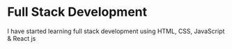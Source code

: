 # Full Stack Development
I have started learning full stack development using HTML, CSS, JavaScript &amp; React js
